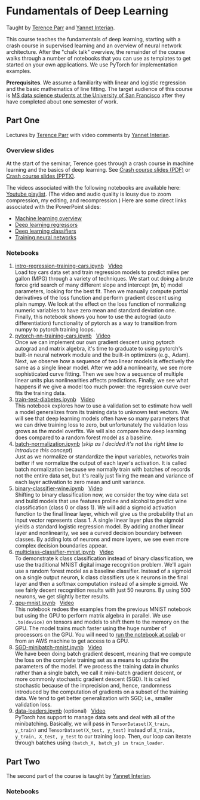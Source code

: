 # Fundamentals of Deep Learning

Taught by [Terence Parr](https://explained.ai/) and [Yannet Interian](https://www.usfca.edu/faculty/yannet-interian).

This course teaches the fundamentals of deep learning, starting with a crash course in supervised learning and an overview of neural network architecture. After the "chalk talk" overview, the remainder of the course walks through a number of notebooks that you can use as templates to get started on your own applications. We use PyTorch for implementation examples.

**Prerequisites**. We assume a familiarity with linear and logistic regression and the basic mathematics of line fitting.  The target audience of this course is [MS data science students at the University of San Francisco](https://www.usfca.edu/arts-sciences/graduate-programs/data-science) after they have completed about one semester of work.

## Part One

Lectures by [Terence Parr](https://explained.ai/) with video comments by [Yannet Interian](https://www.usfca.edu/faculty/yannet-interian).

### Overview slides

At the start of the seminar, Terence goes through a crash course in machine learning and the basics of deep learning. See [Crash course slides (PDF)](lectures/crashcourse.pdf) or [Crash course slides (PPTX)](lectures/crashcourse.pptx).

The videos associated with the following notebooks are available here: [Youtube playlist](https://www.youtube.com/playlist?list=PLFCc_Fc116ikeol9CZcWWKqmrJljxhE4N). (The video and audio quality is lousy due to zoom compression, my editing, and recompression.) Here are some direct links associated with the PowerPoint slides:

* [Machine learning overview](https://youtu.be/rAw842OlkfA)
* [Deep learning regressors](https://youtu.be/gA97mSPQzDk)
* [Deep learning classifiers](https://youtu.be/qU5YfOa_LeI)
* [Training neural networks](https://youtu.be/SIO53mkB7Js)

### Notebooks

1. [intro-regression-training-cars.ipynb](notebooks/1.intro-regression-training-cars.ipynb)&nbsp;&nbsp;&nbsp;[Video](https://youtu.be/mUf3tLUOXy4)<br>Load toy cars data set and train regression models to predict miles per gallon (MPG) through a variety of techniques. We start out doing a brute force grid search of many different slope and intercept (m, b) model parameters, looking for the best fit. Then we manually compute partial derivatives of the loss function and perform gradient descent using plain numpy. We look at the effect on the loss function of normalizing numeric variables to have zero mean and standard deviation one. Finally, this notebook shows you how to use the autograd (auto differentiation) functionality of pytorch as a way to transition from numpy to pytorch training loops.
2. [pytorch-nn-training-cars.ipynb](notebooks/2.pytorch-nn-training-cars.ipynb)&nbsp;&nbsp;&nbsp;[Video](https://youtu.be/4F-EklhbzWM)<br>Once we can implement our own gradient descent using pytorch autograd and matrix algebra, it's time to graduate to using pytorch's built-in neural network module and the built-in optimizers (e.g., Adam). Next, we observe how a sequence of two linear models is effectively the same as a single linear model. After we add a nonlinearity, we see more sophisticated curve fitting. Then we see how a sequence of multiple linear units plus nonlinearities affects predictions. Finally, we see what happens if we give a model too much power: the regression curve over fits the training data.
3. [train-test-diabetes.ipynb](notebooks/3.train-test-diabetes.ipynb)&nbsp;&nbsp;&nbsp;[Video]()<br>This notebook explores how to use a validation set to estimate how well a model generalizes from its training data to unknown test vectors. We will see that deep learning models often have so many parameters that we can drive training loss to zero, but unfortunately the validation loss grows as the model overfits. We will also compare how deep learning does compared to a random forest model as a baseline.
4. [batch-normalization.ipynb](notebooks/4.batch-normalization.ipynb) (*skip as I decided it's not the right time to introduce this concept*)<br>Just as we normalize or standardize the input variables, networks train better if we normalize the output of each layer's activation. It is called batch normalization because we normally train with batches of records not the entire data set, but it's really just fixing the mean and variance of each layer activation to zero mean and unit variance.
5. [binary-classifier-wine.ipynb](notebooks/5.binary-classifier-wine.ipynb)&nbsp;&nbsp;&nbsp;[Video](https://youtu.be/K1GnPoirl1s)<br>Shifting to binary classification now, we consider the toy wine data set and build models that use features proline and alcohol to predict wine classification (class 0 or class 1). We will add a sigmoid activation function to the final linear layer, which will give us the probability that an input vector represents class 1. A single linear layer plus the sigmoid yields a standard logistic regression model. By adding another linear layer and nonlinearity, we see a curved decision boundary between classes. By adding lots of neurons and more layers, we see even more complex decision boundaries appear.
6. [multiclass-classifier-mnist.ipynb](notebooks/6.multiclass-classifier-mnist.ipynb)&nbsp;&nbsp;&nbsp;[Video](https://youtu.be/iJt6ZMqbaOo)<br>To demonstrate k class classification instead of binary classification, we use the traditional MNIST digital image recognition problem. We'll again use a random forest model as a baseline classifier. Instead of a sigmoid on a single output neuron, k class classifiers use k neurons in the final layer and then a softmax computation instead of a simple sigmoid. We see fairly decent recognition results with just 50 neurons.  By using 500 neurons, we get slightly better results.
7. [gpu-mnist.ipynb](notebooks/7.gpu-mnist.ipynb)&nbsp;&nbsp;&nbsp;[Video](https://youtu.be/fdBtp7U14zU)<br>This notebook redoes the examples from the previous MNIST notebook but using the GPU to perform matrix algebra in parallel. We use `.to(device)` on tensors and models to shift them to the memory on the GPU. The model trains much faster using the huge number of processors on the GPU. You will need to <a href="https://colab.research.google.com/github/parrt/fundamentals-of-deep-learning/blob/main/notebooks/7.gpu-mnist.ipynb">run the notebook at colab</a> or from an AWS machine to get access to a GPU.
8. [SGD-minibatch-mnist.ipynb](notebooks/8.SGD-minibatch-mnist.ipynb)&nbsp;&nbsp;&nbsp;[Video](https://youtu.be/Rmb1OdXR0eY)<br>We have been doing batch gradient descent, meaning that we compute the loss on the complete training set as a means to update the parameters of the model. If we process the training data in chunks rather than a single batch, we call it mini-batch gradient descent, or more commonly stochastic gradient descent (SGD). It is called stochastic because of the imprecision and, hence, randomness introduced by the computation of gradients on a subset of the training data. We tend to get better generalization with SGD; i.e., smaller validation loss.
9. [data-loaders.ipynb](notebooks/9.data-loaders.ipynb) (optional)&nbsp;&nbsp;&nbsp;[Video](https://youtu.be/4tAZ8zNASSY)<br>PyTorch has support to manage data sets and deal with all of the minibatching. Basically, we will pass in `TensorDataset(X_train, y_train)` and `TensorDataset(X_test, y_test)` instead of `X_train, y_train, X_test, y_test` to our training loop. Then, our loop can iterate through batches using
`(batch_X, batch_y) in train_loader`.

## Part Two

The second part of the course is taught by [Yannet Interian](https://www.usfca.edu/faculty/yannet-interian).

### Notebooks